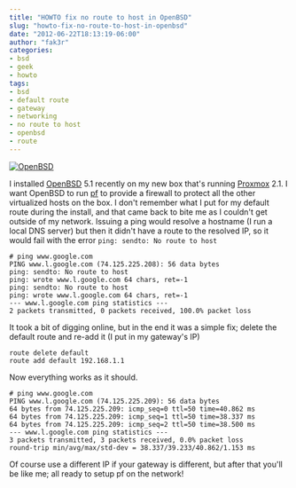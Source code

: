 ```yaml
---
title: "HOWTO fix no route to host in OpenBSD"
slug: "howto-fix-no-route-to-host-in-openbsd"
date: "2012-06-22T18:13:19-06:00"
author: "fak3r"
categories:
- bsd
- geek
- howto
tags:
- bsd
- default route
- gateway
- networking
- no route to host
- openbsd
- route
---
```


[![OpenBSD](http://fak3r.com/openbsd_96x96.png)](http://fak3r.com/?attachment_id=3900)

I installed [OpenBSD](http://www.openbsd.org/) 5.1 recently on my new box that's running [Proxmox](http://pve.proxmox.com/wiki/Main_Page) 2.1. I want OpenBSD to run [pf](http://www.openbsd.org/faq/pf/) to provide a firewall to protect all the other virtualized hosts on the box. I don't remember what I put for my default route during the install, and that came back to bite me as I couldn't get outside of my network. Issuing a ping would resolve a hostname (I run a local DNS server) but then it didn't have a route to the resolved IP, so it would fail with the error `ping: sendto: No route to host`

    
    # ping www.google.com
    PING www.l.google.com (74.125.225.208): 56 data bytes
    ping: sendto: No route to host
    ping: wrote www.l.google.com 64 chars, ret=-1
    ping: sendto: No route to host
    ping: wrote www.l.google.com 64 chars, ret=-1
    --- www.l.google.com ping statistics ---
    2 packets transmitted, 0 packets received, 100.0% packet loss


<!-- more -->

It took a bit of digging online, but in the end it was a simple fix; delete the default route and re-add it (I put in my gateway's IP)

    
    route delete default
    route add default 192.168.1.1


Now everything works as it should.

    
    # ping www.google.com 
    PING www.l.google.com (74.125.225.209): 56 data bytes
    64 bytes from 74.125.225.209: icmp_seq=0 ttl=50 time=40.862 ms
    64 bytes from 74.125.225.209: icmp_seq=1 ttl=50 time=38.337 ms
    64 bytes from 74.125.225.209: icmp_seq=2 ttl=50 time=38.500 ms
    --- www.l.google.com ping statistics ---
    3 packets transmitted, 3 packets received, 0.0% packet loss
    round-trip min/avg/max/std-dev = 38.337/39.233/40.862/1.153 ms


Of course use a different IP if your gateway is different, but after that you'll be like me; all ready to setup pf on the network!
